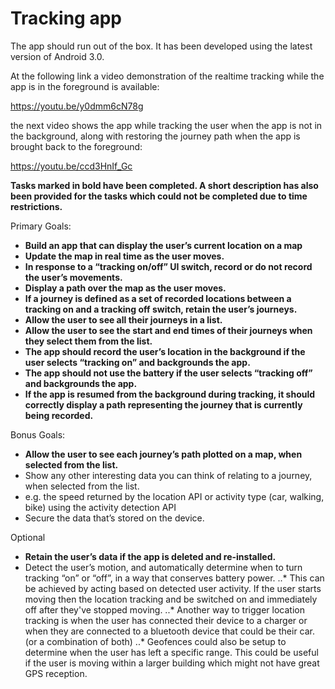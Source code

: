 # Tracking app

The app should run out of the box. It has been developed using the latest version of Android 3.0. 

At the following link a video demonstration of the realtime tracking while the app is in the foreground is available: 

 https://youtu.be/y0dmm6cN78g 

the next video shows the app while tracking the user when the app is not in the background, along with restoring the journey path when the app is brought back to the foreground:

https://youtu.be/ccd3HnIf_Gc

**Tasks marked in bold have been completed. A short description has also been provided for the tasks which could not be completed due to time restrictions.**

Primary Goals:

-	**Build an app that can display the user’s current location on a map**
-	**Update the map in real time as the user moves.**
-	**In response to a “tracking on/off” UI switch, record or do not record the user’s movements.**
-	**Display a path over the map as the user moves.**
-	**If a journey is defined as a set of recorded locations between a tracking on and a tracking off switch, retain the user’s journeys.**
-	**Allow the user to see all their journeys in a list.**
-	**Allow the user to see the start and end times of their journeys when they select them from the list.**
-	**The app should record the user’s location in the background if the user selects “tracking on” and backgrounds the app.**
-	**The app should not use the battery if the user selects “tracking off” and backgrounds the app.**
-	**If the app is resumed from the background during tracking, it should correctly display a path representing the journey that is currently being recorded.**

Bonus Goals:

-	**Allow the user to see each journey’s path plotted on a map, when selected from the list.**
-	Show any other interesting data you can think of relating to a journey, when selected from the list.
  - e.g. the speed returned by the location API or activity type (car, walking, bike) using the activity detection API
-	Secure the data that’s stored on the device.

Optional
-	**Retain the user’s data if the app is deleted and re-installed.**
-	Detect the user’s motion, and automatically determine when to turn tracking “on” or “off”, in a way that conserves battery power.
 ..* This can be achieved by acting based on detected user activity. If the user starts moving then the location tracking and be switched on and immediately off after they've stopped moving. 
 ..* Another way to trigger location tracking is when the user has connected their device to a charger or when they are connected to a bluetooth device that could be their car. (or a combination of both)
 ..* Geofences could also be setup to determine when the user has left a specific range. This could be useful if the user is moving within a larger building which might not have great GPS reception.

